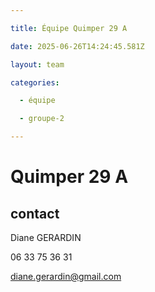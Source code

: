```yaml
---

title: Équipe Quimper 29 A

date: 2025-06-26T14:24:45.581Z

layout: team

categories:

  - équipe

  - groupe-2

---
```


# Quimper 29 A



## contact 

Diane GERARDIN

06 33 75 36 31

diane.gerardin@gmail.com

